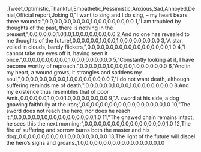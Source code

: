 ,Tweet,Optimistic,Thankful,Empathetic,Pessimistic,Anxious,Sad,Annoyed,Denial,Official report,Joking
0,"I want to sing and I do sing, – my heart bears three wounds:",0.0,0.0,0.0,0.0,0.0,1.0,0.0,0.0,0.0,0.0
1,"I am troubled by thoughts of the past, there is nothing in the present,",0.0,0.0,0.0,1.0,1.0,1.0,0.0,0.0,0.0,0.0
2,And no one has revealed to me thoughts of the future!,0.0,0.0,0.0,1.0,0.0,1.0,0.0,0.0,0.0,0.0
3,"A star, veiled in clouds, barely flickers,",0.0,0.0,0.0,0.0,0.0,0.0,0.0,0.0,0.0,1.0
4,"I cannot take my eyes off it, having seen it once.",0.0,0.0,0.0,0.0,0.0,1.0,0.0,0.0,0.0,0.0
5,"Constantly looking at it, I have become worthy of reproach.",0.0,0.0,0.0,1.0,0.0,0.0,1.0,0.0,0.0,0.0
6,"And in my heart, a wound grows, it strangles and saddens my soul,",0.0,0.0,0.0,0.0,0.0,1.0,0.0,0.0,0.0,0.0
7,"I do not want death, although suffering reminds me of death,",0.0,0.0,0.0,1.0,0.0,1.0,0.0,0.0,0.0,0.0
8,And my existence thus resembles that of poor Amir.,0.0,0.0,0.0,1.0,0.0,1.0,0.0,0.0,0.0,0.0
9,"A sword at his side, a dog gnawing faithfully at the iron;",0.0,0.0,0.0,0.0,0.0,0.0,0.0,0.0,0.0,1.0
10,"The sword does not reach the hero, nor does he reach it.",0.0,0.0,0.0,1.0,0.0,0.0,0.0,0.0,0.0,1.0
11,"The gnawed chain remains intact, he sees this the next morning;",0.0,0.0,0.0,0.0,0.0,0.0,0.0,0.0,0.0,1.0
12,The fire of suffering and sorrow burns both the master and his dog:,0.0,0.0,0.0,0.0,0.0,1.0,0.0,0.0,0.0,0.0
13,The light of the future will dispel the hero’s sighs and groans.,1.0,0.0,0.0,0.0,0.0,0.0,0.0,0.0,0.0,1.0
